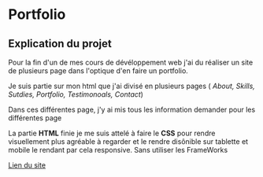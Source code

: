 # Portfolio

## Explication du projet

Pour la fin d'un de mes cours de dévéloppement web j'ai du réaliser un site de plusieurs page dans l'optique d'en faire un portfolio.

Je suis partie sur mon html que j'ai divisé en plusieurs pages ( *About, Skills, Sutdies, Portfolio, Testimonoals, Contact*)

Dans ces différentes page, j'y ai mis tous les information demander pour les différentes page

La partie **HTML** finie je me suis attelé à faire le **CSS** pour rendre visuellement plus agréable à regarder et le rendre disônible sur tablette et mobile le rendant par cela responsive. Sans utiliser les FrameWorks 

[Lien du site](/dist/index.html)
